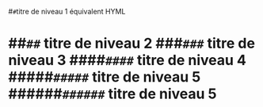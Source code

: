 #`#`titre de niveau 1 équivalent HYML <h1><h1/>
##`##` titre de niveau 2
###`###` titre de niveau 3
####`####` titre de niveau 4
#####`#####` titre de niveau 5
######`######` titre de niveau 5
